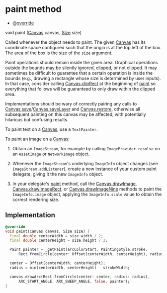 


# paint method







- @[override](https://api.flutter.dev/flutter/dart-core/override-constant.html)

void paint
([Canvas](https://api.flutter.dev/flutter/dart-ui/Canvas-class.html) canvas, [Size](https://api.flutter.dev/flutter/dart-ui/Size-class.html) size)





<p>Called whenever the object needs to paint. The given <a href="https://api.flutter.dev/flutter/dart-ui/Canvas-class.html">Canvas</a> has its
coordinate space configured such that the origin is at the top left of the
box. The area of the box is the size of the <code>size</code> argument.</p>
<p>Paint operations should remain inside the given area. Graphical
operations outside the bounds may be silently ignored, clipped, or not
clipped. It may sometimes be difficult to guarantee that a certain
operation is inside the bounds (e.g., drawing a rectangle whose size is
determined by user inputs). In that case, consider calling
<a href="https://api.flutter.dev/flutter/dart-ui/Canvas/clipRect.html">Canvas.clipRect</a> at the beginning of <a href="../../components_slider_component_base_arc_painter/BaseArcPainter/paint.md">paint</a> so everything that follows
will be guaranteed to only draw within the clipped area.</p>
<p>Implementations should be wary of correctly pairing any calls to
<a href="https://api.flutter.dev/flutter/dart-ui/Canvas/save.html">Canvas.save</a>/<a href="https://api.flutter.dev/flutter/dart-ui/Canvas/saveLayer.html">Canvas.saveLayer</a> and <a href="https://api.flutter.dev/flutter/dart-ui/Canvas/restore.html">Canvas.restore</a>, otherwise all
subsequent painting on this canvas may be affected, with potentially
hilarious but confusing results.</p>
<p>To paint text on a <a href="https://api.flutter.dev/flutter/dart-ui/Canvas-class.html">Canvas</a>, use a <code>TextPainter</code>.</p>
<p>To paint an image on a <a href="https://api.flutter.dev/flutter/dart-ui/Canvas-class.html">Canvas</a>:</p>
<ol>
<li>
<p>Obtain an <code>ImageStream</code>, for example by calling <code>ImageProvider.resolve</code>
on an <code>AssetImage</code> or <code>NetworkImage</code> object.</p>
</li>
<li>
<p>Whenever the <code>ImageStream</code>'s underlying <code>ImageInfo</code> object changes
(see <code>ImageStream.addListener</code>), create a new instance of your custom
paint delegate, giving it the new <code>ImageInfo</code> object.</p>
</li>
<li>
<p>In your delegate's <a href="../../components_slider_component_base_arc_painter/BaseArcPainter/paint.md">paint</a> method, call the <a href="https://api.flutter.dev/flutter/dart-ui/Canvas/drawImage.html">Canvas.drawImage</a>,
<a href="https://api.flutter.dev/flutter/dart-ui/Canvas/drawImageRect.html">Canvas.drawImageRect</a>, or <a href="https://api.flutter.dev/flutter/dart-ui/Canvas/drawImageNine.html">Canvas.drawImageNine</a> methods to paint the
<code>ImageInfo.image</code> object, applying the <code>ImageInfo.scale</code> value to
obtain the correct rendering size.</p>
</li>
</ol>



## Implementation

```dart
@override
void paint(Canvas canvas, Size size) {
  final double centerWidth = size.width / 2;
  final double centerHeight = size.height / 2;

  Paint painter = _getPaint(arcColorStart, PaintingStyle.stroke,
      Rect.fromCircle(center: Offset(centerWidth, centerHeight), radius: 0));

  center = Offset(centerWidth, centerHeight);
  radius = min(centerWidth, centerHeight) - strokeWidth;

  canvas.drawArc(Rect.fromCircle(center: center, radius: radius),
      ARC_START_ANGLE, ARC_SWEEP_ANGLE, false, painter);
}
```







